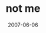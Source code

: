 ---
layout: base.njk
title : 'not me' 
view_title : 'not me' 
year : '2007' 
date : '2007-06-06' 
img_file : '/drawing/notme.png' 
html_file : 'notme' 
next_html : 'ducksareeatingmybrain.html' 
year_order : '58' 
permalink : "title/{{html_file}}.html"
---